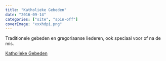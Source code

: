 ```yaml
---
title: "Katholieke Gebeden"
date: "2016-09-14"
categories: ["site", "spin-off"]
coverImage: "xxxhdpi.png"
---
```


Traditionele gebeden en gregoriaanse liederen, ook speciaal voor of na de mis.

<!--more-->

[Katholieke Gebeden](http://gebeden.gelovenleren.net/)

